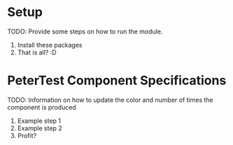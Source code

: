 # Setup
TODO: Provide some steps on how to run the module.

1. Install these packages
2. That is all? :D

# PeterTest Component Specifications
TODO: Information on how to update the color and number of times the component is produced

1. Example step 1
2. Example step 2
3. Profit?